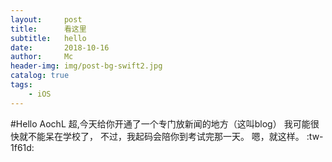 ```yaml
---
layout:     post
title:      看这里
subtitle:   hello
date:       2018-10-16
author:     Mc
header-img: img/post-bg-swift2.jpg
catalog: true
tags:
    - iOS
---
```


#Hello AochL
 超,今天给你开通了一个专门放新闻的地方（这叫blog）
 我可能很快就不能呆在学校了，
 不过，我起码会陪你到考试完那一天。
 嗯，就这样。
 :tw-1f61d:
